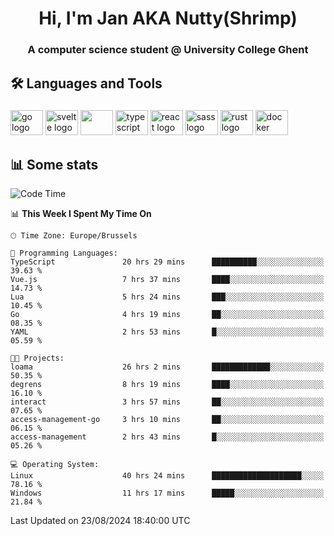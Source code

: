 <h1 align="center">Hi, I'm Jan AKA Nutty(Shrimp)</h1>
<h3 align="center">A computer science student @ University College Ghent</h3>

<h2 align="left">🛠️ Languages and Tools</h2>

###

<div align="left">
  <img src="https://cdn.jsdelivr.net/gh/devicons/devicon/icons/go/go-original.svg" height="40" width="52" alt="go logo"  />
  <img src="https://cdn.jsdelivr.net/gh/devicons/devicon@latest/icons/svelte/svelte-original.svg"  height="40" width="52" alt="svelte logo" />
  <img src="https://cdn.jsdelivr.net/gh/devicons/devicon@latest/icons/tailwindcss/tailwindcss-original.svg" height="40" width="52" />
  <img src="https://cdn.jsdelivr.net/gh/devicons/devicon/icons/typescript/typescript-original.svg" height="40" width="52" alt="typescript logo"  />
  <img src="https://cdn.jsdelivr.net/gh/devicons/devicon/icons/react/react-original.svg" height="40" width="52" alt="react logo"  />
  <img src="https://cdn.jsdelivr.net/gh/devicons/devicon/icons/sass/sass-original.svg" height="40" width="52" alt="sass logo"  />
  <img src="https://cdn.jsdelivr.net/gh/devicons/devicon@latest/icons/rust/rust-original.svg" height="40" width="52" alt="rust logo" />
  <img src="https://cdn.jsdelivr.net/gh/devicons/devicon/icons/docker/docker-original.svg" height="40" width="52" alt="docker logo"  />
</div>

<h2>📊 Some stats</h2>

<!--START_SECTION:waka-->
![Code Time](http://img.shields.io/badge/Code%20Time-4%2C893%20hrs%2040%20mins-blue)

📊 **This Week I Spent My Time On** 

```text
🕑︎ Time Zone: Europe/Brussels

💬 Programming Languages: 
TypeScript               20 hrs 29 mins      ██████████░░░░░░░░░░░░░░░   39.63 % 
Vue.js                   7 hrs 37 mins       ████░░░░░░░░░░░░░░░░░░░░░   14.73 % 
Lua                      5 hrs 24 mins       ███░░░░░░░░░░░░░░░░░░░░░░   10.45 % 
Go                       4 hrs 19 mins       ██░░░░░░░░░░░░░░░░░░░░░░░   08.35 % 
YAML                     2 hrs 53 mins       █░░░░░░░░░░░░░░░░░░░░░░░░   05.59 % 

🐱‍💻 Projects: 
loama                    26 hrs 2 mins       █████████████░░░░░░░░░░░░   50.35 % 
degrens                  8 hrs 19 mins       ████░░░░░░░░░░░░░░░░░░░░░   16.10 % 
interact                 3 hrs 57 mins       ██░░░░░░░░░░░░░░░░░░░░░░░   07.65 % 
access-management-go     3 hrs 10 mins       ██░░░░░░░░░░░░░░░░░░░░░░░   06.15 % 
access-management        2 hrs 43 mins       █░░░░░░░░░░░░░░░░░░░░░░░░   05.26 % 

💻 Operating System: 
Linux                    40 hrs 24 mins      ████████████████████░░░░░   78.16 % 
Windows                  11 hrs 17 mins      █████░░░░░░░░░░░░░░░░░░░░   21.84 % 
```


 Last Updated on 23/08/2024 18:40:00 UTC
<!--END_SECTION:waka-->
